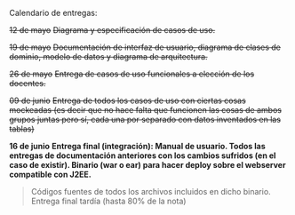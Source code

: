 Calendario de entregas:

~~12 de mayo~~
~~Diagrama y especificación de casos de uso.~~

~~19 de mayo~~
~~Documentación de interfaz de usuario, diagrama de clases de dominio,
modelo de datos y diagrama de arquitectura.~~

~~26 de mayo~~
~~Entrega de casos de uso funcionales a elección de los docentes.~~

~~09 de junio~~
~~Entrega de todos los casos de uso con ciertas cosas mockeadas (es decir que no hace falta que funcionen las cosas de ambos grupos juntas pero sí, cada una por separado con datos inventados en las tablas)~~

**16 de junio**
**Entrega final (integración): Manual de usuario. Todos las entregas de documentación anteriores con los cambios sufridos (en el caso de existir). Binario (war o ear) para hacer deploy sobre el webserver compatible con J2EE.**
> Códigos fuentes de todos los archivos incluidos en dicho binario.
> Entrega final tardía (hasta 80% de la nota)